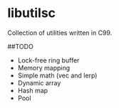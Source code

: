 # libutilsc
Collection of utilities written in C99.

##TODO
- Lock-free ring buffer
- Memory mapping
- Simple math (vec and lerp)
- Dynamic array
- Hash map
- Pool
